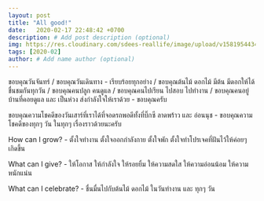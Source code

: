 ```yaml
---
layout: post
title: "All good!"
date:   2020-02-17 22:48:42 +0700
description: # Add post description (optional)
img: https://res.cloudinary.com/sdees-reallife/image/upload/v1581954434/IMG_0777.jpg # Add image post (optional)
tags: [2020-02]
author: # Add name author (optional)
---
```

ขอบคุณวันจันทร์ / ขอบคุณวันเดินทาง - เรียบร้อยทุกอย่าง / ขอบคุณต้นไม้ ดอกไม้ มีต้น มีดอกให้ได้ชื่นชมกันทุกวัน / ขอบคุณคนปลูก คนดูแล / ขอบคุณคนไปเรียน ไปสอบ ไปทำงาน / ขอบคุณคนอยู่บ้านที่คอยดูแล และ เป็นห่วง ส่งกำลังใจให้เราด้วย - ขอบคุณครับ

ขอบคุณความโชคดีของวันเสาร์ที่เราได้ที่จอดรถพอดีทั้งที่บิ๊กซี ลาดพร้าว และ อ่อนนุช - ขอบคุณความโชคดีของทุกๆ วัน ในทุกๆ เรื่องราวด้วยนะครับ

<i class="fa fa-child" style="color:plum"></i>

How can I grow? - ตั้งใจทำงาน ตั้งใจออกกำลังกาย ตั้งใจพัก ตั้งใจทำโปรเจคที่ฝันไว้ให้ค่อยๆ เกิดขึ้น

What can I give? - ให้โอกาส ให้กำลังใจ ให้รอยยิ้ม ให้ความสดใส ให้ความอ่อนน้อม ให้ความหนักแน่น

What can I celebrate? - ชื่นมื่นไปกับต้นไม้ ดอกไม้ ในวันทำงาน และ ทุกๆ วัน
